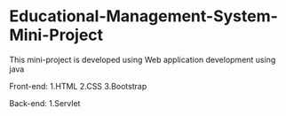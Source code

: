 # Educational-Management-System-Mini-Project

 This mini-project is developed using Web application development using java

 Front-end:
 1.HTML
 2.CSS
 3.Bootstrap

 Back-end:
 1.Servlet
